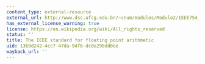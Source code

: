 ```yaml
---
content_type: external-resource
external_url: http://www.dsc.ufcg.edu.br/~cnum/modulos/Modulo2/IEEE754_2008.pdf
has_external_license_warning: true
license: https://en.wikipedia.org/wiki/All_rights_reserved
status: ''
title: The IEEE standard for floating point arithmetic
uid: 13b9d242-4cc7-47da-94f6-dc0e298dd0ee
wayback_url: ''
---
```

